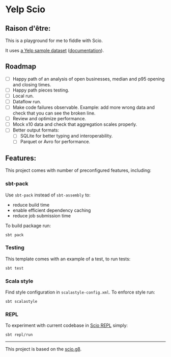 # Yelp Scio

## Raison d'être:

This is a playground for me to fiddle with Scio.

It uses [a Yelp sample dataset](https://www.yelp.com/dataset/) ([documentation](https://www.yelp.com/dataset/documentation/main)).

## Roadmap

- [ ] Happy path of an analysis of open businesses, median and p95 opening and closing times.
- [ ] Happy path pieces testing.
- [ ] Local run.
- [ ] Dataflow run.
- [ ] Make code failures observable. Example: add more wrong data and check that you can see the broken line.
- [ ] Review and optimize performance.
- [ ] Mock x10 data and check that aggregation scales properly.
- [ ] Better output formats:
  - [ ] SQLite for better typing and interoperability.
  - [ ] Parquet or Avro for performance.

## Features:

This project comes with number of preconfigured features, including:

### sbt-pack

Use `sbt-pack` instead of `sbt-assembly` to:
 * reduce build time
 * enable efficient dependency caching
 * reduce job submission time

To build package run:

```
sbt pack
```

### Testing

This template comes with an example of a test, to run tests:

```
sbt test
```

### Scala style

Find style configuration in `scalastyle-config.xml`. To enforce style run:

```
sbt scalastyle
```

### REPL

To experiment with current codebase in [Scio REPL](https://github.com/spotify/scio/wiki/Scio-REPL)
simply:

```
sbt repl/run
```

---

This project is based on the [scio.g8](https://github.com/spotify/scio.g8).
